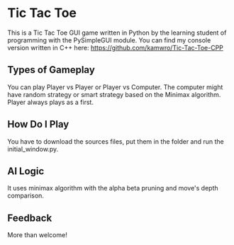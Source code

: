 # Tic Tac Toe

This is a Tic Tac Toe GUI game written in Python by the learning student of programming with the PySimpleGUI module.
You can find my console version written in C++ here: https://github.com/kamwro/Tic-Tac-Toe-CPP

## Types of Gameplay

You can play Player vs Player or Player vs Computer. The computer might have random strategy or smart strategy based on the Minimax algorithm.
Player always plays as a first.

## How Do I Play

You have to download the sources files, put them in the folder and run the initial_window.py.

## AI Logic

It uses minimax algorithm with the alpha beta pruning and move's depth comparison.

## Feedback

More than welcome!